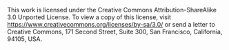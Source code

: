 This work is licensed under the Creative Commons Attribution-ShareAlike 3.0 Unported License. To view a copy of this license, visit https://www.creativecommons.org/licenses/by-sa/3.0/ or send a letter to Creative Commons, 171 Second Street, Suite 300, San Francisco, California, 94105, USA.
